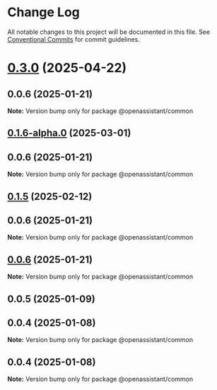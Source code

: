# Change Log

All notable changes to this project will be documented in this file.
See [Conventional Commits](https://conventionalcommits.org) for commit guidelines.

# [0.3.0](https://github.com/GeoDaCenter/openassistant/compare/@openassistant/common@0.0.5...@openassistant/common@0.3.0) (2025-04-22)

## 0.0.6 (2025-01-21)

**Note:** Version bump only for package @openassistant/common

## [0.1.6-alpha.0](https://github.com/GeoDaCenter/openassistant/compare/@openassistant/common@0.0.5...@openassistant/common@0.1.6-alpha.0) (2025-03-01)

## 0.0.6 (2025-01-21)

**Note:** Version bump only for package @openassistant/common

## [0.1.5](https://github.com/GeoDaCenter/openassistant/compare/@openassistant/common@0.0.5...@openassistant/common@0.1.5) (2025-02-12)

## 0.0.6 (2025-01-21)

**Note:** Version bump only for package @openassistant/common

## [0.0.6](https://github.com/GeoDaCenter/openassistant/compare/@openassistant/common@0.0.5...@openassistant/common@0.0.6) (2025-01-21)

**Note:** Version bump only for package @openassistant/common

## 0.0.5 (2025-01-09)

## 0.0.4 (2025-01-08)

**Note:** Version bump only for package @openassistant/common

## 0.0.4 (2025-01-08)

**Note:** Version bump only for package @openassistant/common

